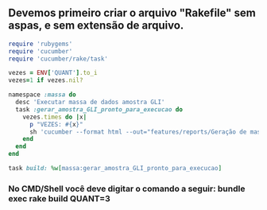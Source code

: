 ## Devemos primeiro criar o arquivo "Rakefile" sem aspas, e sem extensão de arquivo.

```ruby
require 'rubygems'
require 'cucumber'
require 'cucumber/rake/task'

vezes = ENV['QUANT'].to_i
vezes=1 if vezes.nil?

namespace :massa do
  desc 'Executar massa de dados amostra GLI'
  task :gerar_amostra_GLI_pronto_para_execucao do
    vezes.times do |x|
      p "VEZES: #{x}"
      sh 'cucumber --format html --out="features/reports/Geração de massa de dados.html" -t @gerar_massa_tag BROWSER=firefox'
    end
  end
end

task build: %w[massa:gerar_amostra_GLI_pronto_para_execucao]
```

### No CMD/Shell você deve digitar o comando a seguir:  bundle exec rake build QUANT=3

